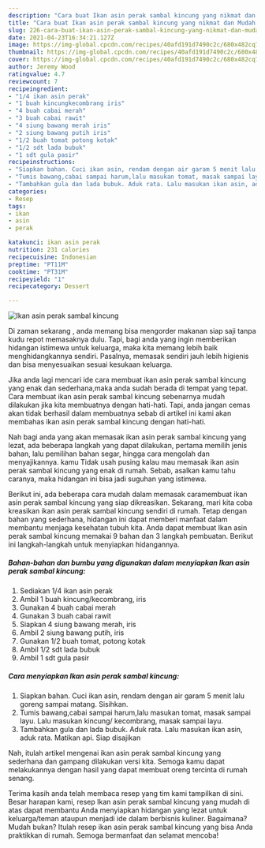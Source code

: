 ```yaml
---
description: "Cara buat Ikan asin perak sambal kincung yang nikmat dan Mudah Dibuat"
title: "Cara buat Ikan asin perak sambal kincung yang nikmat dan Mudah Dibuat"
slug: 226-cara-buat-ikan-asin-perak-sambal-kincung-yang-nikmat-dan-mudah-dibuat
date: 2021-04-23T16:34:21.127Z
image: https://img-global.cpcdn.com/recipes/40afd191d7490c2c/680x482cq70/ikan-asin-perak-sambal-kincung-foto-resep-utama.jpg
thumbnail: https://img-global.cpcdn.com/recipes/40afd191d7490c2c/680x482cq70/ikan-asin-perak-sambal-kincung-foto-resep-utama.jpg
cover: https://img-global.cpcdn.com/recipes/40afd191d7490c2c/680x482cq70/ikan-asin-perak-sambal-kincung-foto-resep-utama.jpg
author: Jeremy Wood
ratingvalue: 4.7
reviewcount: 7
recipeingredient:
- "1/4 ikan asin perak"
- "1 buah kincungkecombrang iris"
- "4 buah cabai merah"
- "3 buah cabai rawit"
- "4 siung bawang merah iris"
- "2 siung bawang putih iris"
- "1/2 buah tomat potong kotak"
- "1/2 sdt lada bubuk"
- "1 sdt gula pasir"
recipeinstructions:
- "Siapkan bahan. Cuci ikan asin, rendam dengan air garam 5 menit lalu goreng sampai matang. Sisihkan."
- "Tumis bawang,cabai sampai harum,lalu masukan tomat, masak sampai layu. Lalu masukan kincung/ kecombrang, masak sampai layu."
- "Tambahkan gula dan lada bubuk. Aduk rata. Lalu masukan ikan asin, aduk rata. Matikan api. Siap disajikan"
categories:
- Resep
tags:
- ikan
- asin
- perak

katakunci: ikan asin perak 
nutrition: 231 calories
recipecuisine: Indonesian
preptime: "PT11M"
cooktime: "PT31M"
recipeyield: "1"
recipecategory: Dessert

---
```



![Ikan asin perak sambal kincung](https://img-global.cpcdn.com/recipes/40afd191d7490c2c/680x482cq70/ikan-asin-perak-sambal-kincung-foto-resep-utama.jpg)

Di zaman  sekarang , anda memang bisa mengorder makanan siap saji tanpa kudu repot memasaknya dulu. Tapi, bagi anda yang ingin memberikan hidangan istimewa untuk keluarga, maka kita memang lebih baik menghidangkannya sendiri. Pasalnya, memasak sendiri jauh lebih higienis dan bisa menyesuaikan sesuai kesukaan keluarga.

Jika anda lagi mencari ide cara membuat ikan asin perak sambal kincung yang enak dan sederhana,maka anda sudah berada di tempat yang tepat. Cara membuat ikan asin perak sambal kincung  sebenarnya mudah dilakukan jika kita membuatnya dengan hati-hati. Tapi, anda jangan cemas akan tidak berhasil dalam membuatnya 
sebab di artikel ini kami akan membahas ikan asin perak sambal kincung dengan hati-hati.  



Nah bagi anda yang akan memasak ikan asin perak sambal kincung yang lezat, ada beberapa langkah yang dapat dilakukan, pertama memilih jenis bahan, lalu pemilihan bahan segar, hingga cara mengolah dan menyajikannya. kamu Tidak usah pusing kalau mau memasak ikan asin perak sambal kincung yang enak di rumah. Sebab, asalkan kamu  tahu caranya, maka hidangan ini bisa jadi suguhan yang istimewa.

Berikut ini, ada beberapa cara mudah dalam memasak caramembuat ikan asin perak sambal kincung yang siap dikreasikan. Sekarang, mari kita coba kreasikan ikan asin perak sambal kincung sendiri di rumah. Tetap dengan bahan yang sederhana, hidangan ini dapat memberi manfaat dalam membantu menjaga kesehatan tubuh kita. Anda dapat membuat Ikan asin perak sambal kincung memakai 9 bahan dan 3 langkah pembuatan. Berikut ini langkah-langkah untuk menyiapkan hidangannya.

<!--inarticleads1-->

##### Bahan-bahan dan bumbu yang digunakan dalam menyiapkan Ikan asin perak sambal kincung:

1. Sediakan 1/4 ikan asin perak
1. Ambil 1 buah kincung/kecombrang, iris
1. Gunakan 4 buah cabai merah
1. Gunakan 3 buah cabai rawit
1. Siapkan 4 siung bawang merah, iris
1. Ambil 2 siung bawang putih, iris
1. Gunakan 1/2 buah tomat, potong kotak
1. Ambil 1/2 sdt lada bubuk
1. Ambil 1 sdt gula pasir




<!--inarticleads2-->

##### Cara menyiapkan Ikan asin perak sambal kincung:

1. Siapkan bahan. Cuci ikan asin, rendam dengan air garam 5 menit lalu goreng sampai matang. Sisihkan.
1. Tumis bawang,cabai sampai harum,lalu masukan tomat, masak sampai layu. Lalu masukan kincung/ kecombrang, masak sampai layu.
1. Tambahkan gula dan lada bubuk. Aduk rata. Lalu masukan ikan asin, aduk rata. Matikan api. Siap disajikan




Nah, itulah artikel mengenai  ikan asin perak sambal kincung  yang sederhana dan gampang dilakukan versi kita. Semoga kamu dapat melakukannya dengan hasil yang dapat membuat oreng tercinta di rumah senang. 

Terima kasih anda telah membaca resep yang tim kami tampilkan di sini. Besar harapan kami, resep  Ikan asin perak sambal kincung yang mudah di atas dapat membantu Anda menyiapkan hidangan yang lezat untuk keluarga/teman ataupun menjadi ide dalam berbisnis kuliner. Bagaimana? Mudah bukan? Itulah resep ikan asin perak sambal kincung yang bisa Anda praktikkan di rumah. Semoga bermanfaat dan selamat mencoba!

